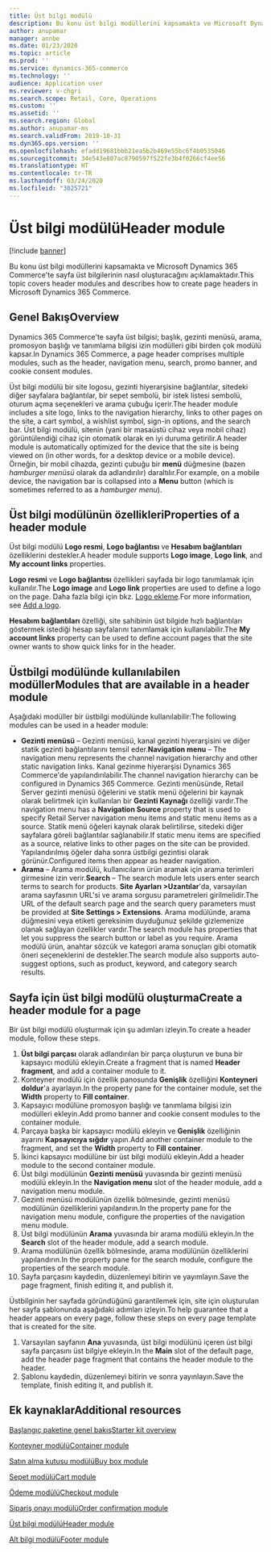 ```yaml
---
title: Üst bilgi modülü
description: Bu konu üst bilgi modüllerini kapsamakta ve Microsoft Dynamics 365 Commerce'te sayfa üst bilgilerinin nasıl oluşturacağını açıklamaktadır.
author: anupamar
manager: annbe
ms.date: 01/23/2020
ms.topic: article
ms.prod: ''
ms.service: dynamics-365-commerce
ms.technology: ''
audience: Application user
ms.reviewer: v-chgri
ms.search.scope: Retail, Core, Operations
ms.custom: ''
ms.assetid: ''
ms.search.region: Global
ms.author: anupamar-ms
ms.search.validFrom: 2019-10-31
ms.dyn365.ops.version: ''
ms.openlocfilehash: efadd19681bbb21ea5b2b469e55bc6f4b0535046
ms.sourcegitcommit: 34e543e807ac8790597f522fe3b4f0266cf4ee56
ms.translationtype: HT
ms.contentlocale: tr-TR
ms.lasthandoff: 03/24/2020
ms.locfileid: "3025721"
---
```

# <a name="header-module"></a><span data-ttu-id="56d5b-103">Üst bilgi modülü</span><span class="sxs-lookup"><span data-stu-id="56d5b-103">Header module</span></span>


[!include [banner](includes/banner.md)]

<span data-ttu-id="56d5b-104">Bu konu üst bilgi modüllerini kapsamakta ve Microsoft Dynamics 365 Commerce'te sayfa üst bilgilerinin nasıl oluşturacağını açıklamaktadır.</span><span class="sxs-lookup"><span data-stu-id="56d5b-104">This topic covers header modules and describes how to create page headers in Microsoft Dynamics 365 Commerce.</span></span>

## <a name="overview"></a><span data-ttu-id="56d5b-105">Genel Bakış</span><span class="sxs-lookup"><span data-stu-id="56d5b-105">Overview</span></span>

<span data-ttu-id="56d5b-106">Dynamics 365 Commerce'te sayfa üst bilgisi; başlık, gezinti menüsü, arama, promosyon başlığı ve tanımlama bilgisi izin modülleri gibi birden çok modülü kapsar.</span><span class="sxs-lookup"><span data-stu-id="56d5b-106">In Dynamics 365 Commerce, a page header comprises multiple modules, such as the header, navigation menu, search, promo banner, and cookie consent modules.</span></span> 

<span data-ttu-id="56d5b-107">Üst bilgi modülü bir site logosu, gezinti hiyerarşisine bağlantılar, sitedeki diğer sayfalara bağlantılar, bir sepet sembolü, bir istek listesi sembolü, oturum açma seçenekleri ve arama çubuğu içerir.</span><span class="sxs-lookup"><span data-stu-id="56d5b-107">The header module includes a site logo, links to the navigation hierarchy, links to other pages on the site, a cart symbol, a wishlist symbol, sign-in options, and the search bar.</span></span> <span data-ttu-id="56d5b-108">Üst bilgi modülü, sitenin (yani bir masaüstü cihaz veya mobil cihaz) görüntülendiği cihaz için otomatik olarak en iyi duruma getirilir.</span><span class="sxs-lookup"><span data-stu-id="56d5b-108">A header module is automatically optimized for the device that the site is being viewed on (in other words, for a desktop device or a mobile device).</span></span> <span data-ttu-id="56d5b-109">Örneğin, bir mobil cihazda, gezinti çubuğu bir **menü** düğmesine (bazen *hamburger menüsü* olarak da adlandırılır) daraltılır.</span><span class="sxs-lookup"><span data-stu-id="56d5b-109">For example, on a mobile device, the navigation bar is collapsed into a **Menu** button (which is sometimes referred to as a *hamburger menu*).</span></span>

## <a name="properties-of-a-header-module"></a><span data-ttu-id="56d5b-110">Üst bilgi modülünün özellikleri</span><span class="sxs-lookup"><span data-stu-id="56d5b-110">Properties of a header module</span></span>

<span data-ttu-id="56d5b-111">Üst bilgi modülü **Logo resmi**, **Logo bağlantısı** ve **Hesabım bağlantıları** özelliklerini destekler.</span><span class="sxs-lookup"><span data-stu-id="56d5b-111">A header module supports **Logo image**, **Logo link**, and **My account links** properties.</span></span> 

<span data-ttu-id="56d5b-112">**Logo resmi** ve **Logo bağlantısı** özellikleri sayfada bir logo tanımlamak için kullanılır.</span><span class="sxs-lookup"><span data-stu-id="56d5b-112">The **Logo image** and **Logo link** properties are used to define a logo on the page.</span></span> <span data-ttu-id="56d5b-113">Daha fazla bilgi için bkz. [Logo ekleme](add-logo.md).</span><span class="sxs-lookup"><span data-stu-id="56d5b-113">For more information, see [Add a logo](add-logo.md).</span></span> 

<span data-ttu-id="56d5b-114">**Hesabım bağlantıları** özelliği, site sahibinin üst bilgide hızlı bağlantıları göstermek istediği hesap sayfalarını tanımlamak için kullanılabilir.</span><span class="sxs-lookup"><span data-stu-id="56d5b-114">The **My account links** property can be used to define account pages that the site owner wants to show quick links for in the header.</span></span>

## <a name="modules-that-are-available-in-a-header-module"></a><span data-ttu-id="56d5b-115">Üstbilgi modülünde kullanılabilen modüller</span><span class="sxs-lookup"><span data-stu-id="56d5b-115">Modules that are available in a header module</span></span>

<span data-ttu-id="56d5b-116">Aşağıdaki modüller bir üstbilgi modülünde kullanılabilir:</span><span class="sxs-lookup"><span data-stu-id="56d5b-116">The following modules can be used in a header module:</span></span>

- <span data-ttu-id="56d5b-117">**Gezinti menüsü** – Gezinti menüsü, kanal gezinti hiyerarşisini ve diğer statik gezinti bağlantılarını temsil eder.</span><span class="sxs-lookup"><span data-stu-id="56d5b-117">**Navigation menu** – The navigation menu represents the channel navigation hierarchy and other static navigation links.</span></span> <span data-ttu-id="56d5b-118">Kanal gezinme hiyerarşisi Dynamics 365 Commerce'de yapılandırılabilir.</span><span class="sxs-lookup"><span data-stu-id="56d5b-118">The channel navigation hierarchy can be configured in Dynamics 365 Commerce.</span></span> <span data-ttu-id="56d5b-119">Gezinti menüsünde, Retail Server gezinti menüsü öğelerini ve statik menü öğelerini bir kaynak olarak belirtmek için kullanılan bir **Gezinti Kaynağı** özelliği vardır.</span><span class="sxs-lookup"><span data-stu-id="56d5b-119">The navigation menu has a **Navigation Source** property that is used to specify Retail Server navigation menu items and static menu items as a source.</span></span> <span data-ttu-id="56d5b-120">Statik menü öğeleri kaynak olarak belirtilirse, sitedeki diğer sayfalara göreli bağlantılar sağlanabilir.</span><span class="sxs-lookup"><span data-stu-id="56d5b-120">If static menu items are specified as a source, relative links to other pages on the site can be provided.</span></span> <span data-ttu-id="56d5b-121">Yapılandırılmış öğeler daha sonra üstbilgi gezintisi olarak görünür.</span><span class="sxs-lookup"><span data-stu-id="56d5b-121">Configured items then appear as header navigation.</span></span> 
- <span data-ttu-id="56d5b-122">**Arama** – Arama modülü, kullanıcıların ürün aramak için arama terimleri girmesine izin verir.</span><span class="sxs-lookup"><span data-stu-id="56d5b-122">**Search** – The search module lets users enter search terms to search for products.</span></span> <span data-ttu-id="56d5b-123">**Site Ayarları \>Uzantılar**'da, varsayılan arama sayfasının URL'si ve arama sorgusu parametreleri girilmelidir.</span><span class="sxs-lookup"><span data-stu-id="56d5b-123">The URL of the default search page and the search query parameters must be provided at **Site Settings \> Extensions**.</span></span> <span data-ttu-id="56d5b-124">Arama modülünde, arama düğmesini veya etiketi gereksinim duyduğunuz şekilde gizlemenize olanak sağlayan özellikler vardır.</span><span class="sxs-lookup"><span data-stu-id="56d5b-124">The search module has properties that let you suppress the search button or label as you require.</span></span> <span data-ttu-id="56d5b-125">Arama modülü ürün, anahtar sözcük ve kategori arama sonuçları gibi otomatik öneri seçeneklerini de destekler.</span><span class="sxs-lookup"><span data-stu-id="56d5b-125">The search module also supports auto-suggest options, such as product, keyword, and category search results.</span></span>

## <a name="create-a-header-module-for-a-page"></a><span data-ttu-id="56d5b-126">Sayfa için üst bilgi modülü oluşturma</span><span class="sxs-lookup"><span data-stu-id="56d5b-126">Create a header module for a page</span></span>

<span data-ttu-id="56d5b-127">Bir üst bilgi modülü oluşturmak için şu adımları izleyin.</span><span class="sxs-lookup"><span data-stu-id="56d5b-127">To create a header module, follow these steps.</span></span>

1. <span data-ttu-id="56d5b-128">**Üst bilgi parçası** olarak adlandırılan bir parça oluşturun ve buna bir kapsayıcı modülü ekleyin.</span><span class="sxs-lookup"><span data-stu-id="56d5b-128">Create a fragment that is named **Header fragment**, and add a container module to it.</span></span>
1. <span data-ttu-id="56d5b-129">Konteyner modülü için özellik panosunda **Genişlik** özelliğini **Konteyneri doldur**'a ayarlayın.</span><span class="sxs-lookup"><span data-stu-id="56d5b-129">In the property pane for the container module, set the **Width** property to **Fill container**.</span></span>
1. <span data-ttu-id="56d5b-130">Kapsayıcı modülüne promosyon başlığı ve tanımlama bilgisi izin modülleri ekleyin.</span><span class="sxs-lookup"><span data-stu-id="56d5b-130">Add promo banner and cookie consent modules to the container module.</span></span>
1. <span data-ttu-id="56d5b-131">Parçaya başka bir kapsayıcı modülü ekleyin ve **Genişlik** özelliğinin ayarını **Kapsayıcıya sığdır** yapın.</span><span class="sxs-lookup"><span data-stu-id="56d5b-131">Add another container module to the fragment, and set the **Width** property to **Fill container**.</span></span>
1. <span data-ttu-id="56d5b-132">İkinci kapsayıcı modülüne bir üst bilgi modülü ekleyin.</span><span class="sxs-lookup"><span data-stu-id="56d5b-132">Add a header module to the second container module.</span></span>
1. <span data-ttu-id="56d5b-133">Üst bilgi modülünün **Gezinti menüsü** yuvasında bir gezinti menüsü modülü ekleyin.</span><span class="sxs-lookup"><span data-stu-id="56d5b-133">In the **Navigation menu** slot of the header module, add a navigation menu module.</span></span> 
1. <span data-ttu-id="56d5b-134">Gezinti menüsü modülünün özellik bölmesinde, gezinti menüsü modülünün özelliklerini yapılandırın.</span><span class="sxs-lookup"><span data-stu-id="56d5b-134">In the property pane for the navigation menu module, configure the properties of the navigation menu module.</span></span>
1. <span data-ttu-id="56d5b-135">Üst bilgi modülünün **Arama** yuvasında bir arama modülü ekleyin.</span><span class="sxs-lookup"><span data-stu-id="56d5b-135">In the **Search** slot of the header module, add a search module.</span></span> 
1. <span data-ttu-id="56d5b-136">Arama modülünün özellik bölmesinde, arama modülünün özelliklerini yapılandırın.</span><span class="sxs-lookup"><span data-stu-id="56d5b-136">In the property pane for the search module, configure the properties of the search module.</span></span> 
1. <span data-ttu-id="56d5b-137">Sayfa parçasını kaydedin, düzenlemeyi bitirin ve yayımlayın.</span><span class="sxs-lookup"><span data-stu-id="56d5b-137">Save the page fragment, finish editing it, and publish it.</span></span> 

<span data-ttu-id="56d5b-138">Üstbilginin her sayfada göründüğünü garantilemek için, site için oluşturulan her sayfa şablonunda aşağıdaki adımları izleyin.</span><span class="sxs-lookup"><span data-stu-id="56d5b-138">To help guarantee that a header appears on every page, follow these steps on every page template that is created for the site.</span></span>

1. <span data-ttu-id="56d5b-139">Varsayılan sayfanın **Ana** yuvasında, üst bilgi modülünü içeren üst bilgi sayfa parçasını üst bilgiye ekleyin.</span><span class="sxs-lookup"><span data-stu-id="56d5b-139">In the **Main** slot of the default page, add the header page fragment that contains the header module to the header.</span></span>
1. <span data-ttu-id="56d5b-140">Şablonu kaydedin, düzenlemeyi bitirin ve sonra yayınlayın.</span><span class="sxs-lookup"><span data-stu-id="56d5b-140">Save the template, finish editing it, and publish it.</span></span>

## <a name="additional-resources"></a><span data-ttu-id="56d5b-141">Ek kaynaklar</span><span class="sxs-lookup"><span data-stu-id="56d5b-141">Additional resources</span></span>

[<span data-ttu-id="56d5b-142">Başlangıç paketine genel bakış</span><span class="sxs-lookup"><span data-stu-id="56d5b-142">Starter kit overview</span></span>](starter-kit-overview.md)

[<span data-ttu-id="56d5b-143">Konteyner modülü</span><span class="sxs-lookup"><span data-stu-id="56d5b-143">Container module</span></span>](add-container-module.md)

[<span data-ttu-id="56d5b-144">Satın alma kutusu modülü</span><span class="sxs-lookup"><span data-stu-id="56d5b-144">Buy box module</span></span>](add-buy-box.md)

[<span data-ttu-id="56d5b-145">Sepet modülü</span><span class="sxs-lookup"><span data-stu-id="56d5b-145">Cart module</span></span>](add-cart-module.md)

[<span data-ttu-id="56d5b-146">Ödeme modülü</span><span class="sxs-lookup"><span data-stu-id="56d5b-146">Checkout module</span></span>](add-checkout-module.md)

[<span data-ttu-id="56d5b-147">Sipariş onayı modülü</span><span class="sxs-lookup"><span data-stu-id="56d5b-147">Order confirmation module</span></span>](order-confirmation-module.md)

[<span data-ttu-id="56d5b-148">Üst bilgi modülü</span><span class="sxs-lookup"><span data-stu-id="56d5b-148">Header module</span></span>](author-header-module.md)

[<span data-ttu-id="56d5b-149">Alt bilgi modülü</span><span class="sxs-lookup"><span data-stu-id="56d5b-149">Footer module</span></span>](author-footer-module.md)
